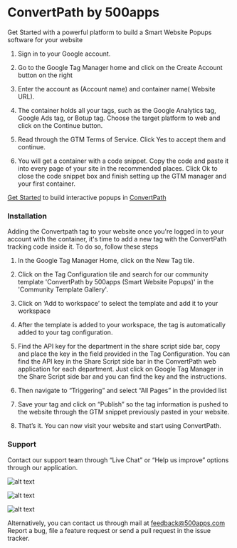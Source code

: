# ConvertPath by 500apps
Get Started with a powerful platform to build a Smart Website Popups software for your website

1. Sign in to your Google account.

2. Go to the Google Tag Manager home and click on the Create Account button on the right

3. Enter the account as (Account name) and container name( Website URL).

4. The container holds all your tags, such as the Google Analytics tag, Google Ads tag, or Botup tag. Choose the target platform to web and click on the Continue button.

5. Read through the GTM Terms of Service. Click Yes to accept them and continue.

6. You will get a container with a code snippet. Copy the code and paste it into every page of your site in the recommended places. Click Ok to close the 
code snippet box and finish setting up the GTM manager and your first container.


[Get Started](https://infinity.500apps.com/convertpath) to build interactive popups in [ConvertPath](https://convertpath.com)

 
### Installation
Adding the Convertpath tag to your website once you're logged in to your account with the container, it's time to add a new tag with the ConvertPath tracking code inside it. To do so, follow these steps

1. In the Google Tag Manager Home, click on the New Tag tile.

2. Click on the Tag Configuration tile and search for our community template 'ConvertPath by 500apps (Smart Website Popups)' in the 'Community Template Gallery'.

3. Click on ‘Add to workspace’ to select the template and add it to your workspace

4. After the template is added to your workspace, the tag is automatically added to your tag configuration.

5. Find the API key for the department in the share script side bar, copy and place the key in the field provided in the Tag Configuration.  You can find the API key in the Share Script side bar in the ConvertPath web application for each department. Just click on Google Tag Manager in the Share Script side bar and you can find the key and the instructions.

6. Then navigate to “Triggering” and select “All Pages” in the provided list

7. Save your tag and click on “Publish” so the tag information is pushed to the website through the GTM snippet previously pasted in your website.

8. That’s it. You can now visit your website and start using ConvertPath.


### Support
Contact our support team through “Live Chat” or “Help us improve” options through our application.


![alt text](https://infinity.500apps.com/img/pushninja/GTM-Image-1.png)

![alt text](https://infinity.500apps.com/img/pushninja/GTM-Image-2.png)

![alt text](https://infinity.500apps.com/img/pushninja/GTM-Image-3.png)


Alternatively, you can contact us through mail at feedback@500apps.com
Report a bug, file a feature request or send a pull request in the issue tracker.

